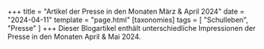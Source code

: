+++
title = "Artikel der Presse in den Monaten März & April 2024"
date = "2024-04-11"
template = "page.html"
[taxonomies]
tags = [ "Schulleben", "Presse" ]
+++
Dieser Blogartikel enthält unterschiedliche Impressionen der Presse in den Monaten April & Mai 2024.

<!-- more -->